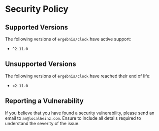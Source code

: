 # Security Policy

## Supported Versions

The following versions of `ergebnis/clock` have active support:

- `^2.11.0`

## Unsupported Versions

The following versions of `ergebnis/clock` have reached their end of life:

- `<2.11.0`

## Reporting a Vulnerability

If you believe that you have found a security vulnerability, please send an email to `am@localheinz.com`. Ensure to include all details required to understand the severity of the issue.
